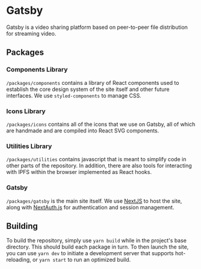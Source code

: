 # Gatsby

Gatsby is a video sharing platform based on peer-to-peer file distribution for
streaming video.

## Packages

### Components Library

`/packages/components` contains a library of React components used to establish
the core design system of the site itself and other future interfaces. We use
`styled-components` to manage CSS.

### Icons Library

`/packages/icons` contains all of the icons that we use on Gatsby, all of which
are handmade and are compiled into React SVG components.

### Utilities Library

`/packages/utilities` contains javascript that is meant to simplify code in
other parts of the repository. In addition, there are also tools for interacting
with IPFS within the browser implemented as React hooks.

### Gatsby

`/packages/gatsby` is the main site itself. We use [NextJS](https://nextjs.org)
to host the site, along with [NextAuth.js](https://next-auth.js.org) for
authentication and session management.

## Building

To build the repository, simply use `yarn build` while in the project's base
directory. This should build each package in turn. To then launch the site,
you can use `yarn dev` to initiate a development server that supports
hot-reloading, or `yarn start` to run an optimized build.
